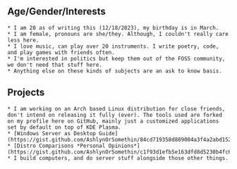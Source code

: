 ## Age/Gender/Interests
	* I am 20 as of writing this (12/18/2023), my birthday is in March.
	* I am female, pronouns are she/they. Although, I couldn't really care less here.
	* I love music, can play over 20 instruments. I write poetry, code, and play games with friends often.
	* I'm interested in politics but keep them out of the FOSS community, we don't need that stuff here. 
	* Anything else on these kinds of subjects are an ask to know basis.

## Projects
	* I am working on an Arch based Linux distribution for close friends, don't intend on releasing it fully (ever). The tools used are forked on my profile here on GitHub, mainly just a customized applications set by default on top of KDE Plasma.
	* [Windows Server as Desktop Guide](https://gist.github.com/AshlynOrSomethin/84cd719358d889004a3f4a2abd152f85)
	* [Distro Comparisons *Personal Opinions*](https://gist.github.com/AshlynOrSomethin/c1f93d1efb5e163dfd8d5230b4fc6e0d)
	* I build computers, and do server stuff alongside those other things.
